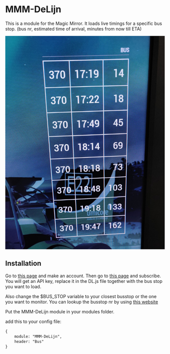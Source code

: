 # MMM-DeLijn

This is a module for the Magic Mirror. It loads live timings for a specific bus stop. (bus nr, estimated time of arrival, minutes from now till ETA)

![MMM-DeLijn](MMM-DeLijn.jpg "MMM-DeLijn")

## Installation

Go to [this page](https://data.delijn.be/) and make an account. Then go to [this page](https://data.delijn.be/products/5978abf6e8b4390cc83196ad) and subscribe. You will get an API key, replace it in the DL.js file together with the bus stop you want to load.

Also change the $BUS_STOP variable to your closest busstop or the one you want to monitor. You can lookup the busstop nr by using [this website](https://www.delijn.be/en/haltes/)

Put the MMM-DeLijn module in your modules folder.

add this to your config file:
```
{
    module: "MMM-DeLijn",
	header: "Bus"
}
```
